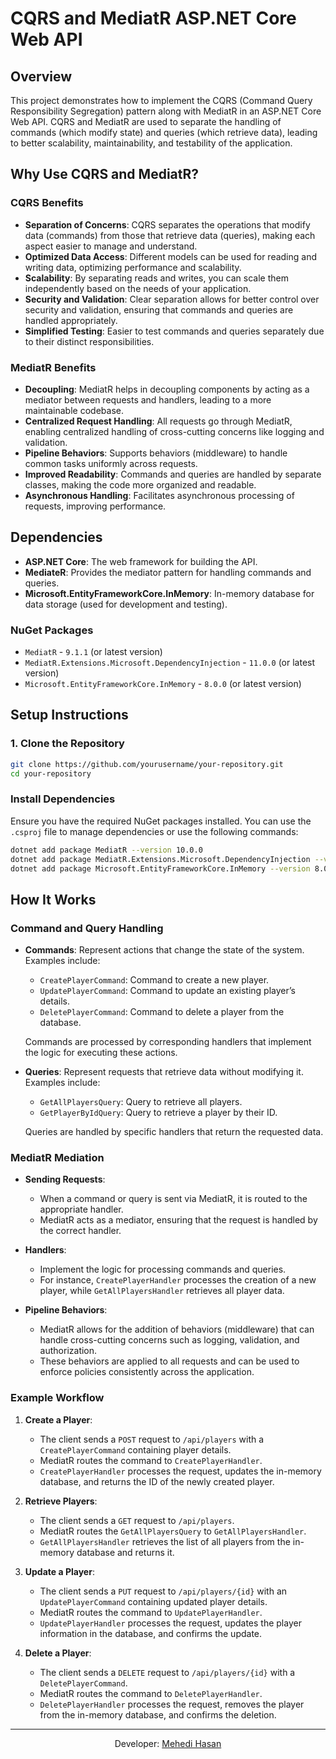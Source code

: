 # CQRS and MediatR ASP.NET Core Web API

## Overview

This project demonstrates how to implement the CQRS (Command Query Responsibility Segregation) pattern along with MediatR in an ASP.NET Core Web API. CQRS and MediatR are used to separate the handling of commands (which modify state) and queries (which retrieve data), leading to better scalability, maintainability, and testability of the application.

## Why Use CQRS and MediatR?

### CQRS Benefits

- **Separation of Concerns**: CQRS separates the operations that modify data (commands) from those that retrieve data (queries), making each aspect easier to manage and understand.
- **Optimized Data Access**: Different models can be used for reading and writing data, optimizing performance and scalability.
- **Scalability**: By separating reads and writes, you can scale them independently based on the needs of your application.
- **Security and Validation**: Clear separation allows for better control over security and validation, ensuring that commands and queries are handled appropriately.
- **Simplified Testing**: Easier to test commands and queries separately due to their distinct responsibilities.

### MediatR Benefits

- **Decoupling**: MediatR helps in decoupling components by acting as a mediator between requests and handlers, leading to a more maintainable codebase.
- **Centralized Request Handling**: All requests go through MediatR, enabling centralized handling of cross-cutting concerns like logging and validation.
- **Pipeline Behaviors**: Supports behaviors (middleware) to handle common tasks uniformly across requests.
- **Improved Readability**: Commands and queries are handled by separate classes, making the code more organized and readable.
- **Asynchronous Handling**: Facilitates asynchronous processing of requests, improving performance.

## Dependencies

- **ASP.NET Core**: The web framework for building the API.
- **MediateR**: Provides the mediator pattern for handling commands and queries.
- **Microsoft.EntityFrameworkCore.InMemory**: In-memory database for data storage (used for development and testing).

### NuGet Packages

- `MediatR` - `9.1.1` (or latest version)
- `MediatR.Extensions.Microsoft.DependencyInjection` - `11.0.0` (or latest version)
- `Microsoft.EntityFrameworkCore.InMemory` - `8.0.0` (or latest version)

## Setup Instructions

### 1. Clone the Repository

```sh
git clone https://github.com/yourusername/your-repository.git
cd your-repository
```

### Install Dependencies

Ensure you have the required NuGet packages installed. You can use the `.csproj` file to manage dependencies or use the following commands:

```sh
dotnet add package MediatR --version 10.0.0
dotnet add package MediatR.Extensions.Microsoft.DependencyInjection --version 10.0.0
dotnet add package Microsoft.EntityFrameworkCore.InMemory --version 8.0.0
```

## How It Works

### Command and Query Handling

- **Commands**: Represent actions that change the state of the system. Examples include:
  - `CreatePlayerCommand`: Command to create a new player.
  - `UpdatePlayerCommand`: Command to update an existing player’s details.
  - `DeletePlayerCommand`: Command to delete a player from the database.
  
  Commands are processed by corresponding handlers that implement the logic for executing these actions.

- **Queries**: Represent requests that retrieve data without modifying it. Examples include:
  - `GetAllPlayersQuery`: Query to retrieve all players.
  - `GetPlayerByIdQuery`: Query to retrieve a player by their ID.
  
  Queries are handled by specific handlers that return the requested data.

### MediatR Mediation

- **Sending Requests**: 
  - When a command or query is sent via MediatR, it is routed to the appropriate handler. 
  - MediatR acts as a mediator, ensuring that the request is handled by the correct handler.

- **Handlers**:
  - Implement the logic for processing commands and queries.
  - For instance, `CreatePlayerHandler` processes the creation of a new player, while `GetAllPlayersHandler` retrieves all player data.

- **Pipeline Behaviors**:
  - MediatR allows for the addition of behaviors (middleware) that can handle cross-cutting concerns such as logging, validation, and authorization.
  - These behaviors are applied to all requests and can be used to enforce policies consistently across the application.

### Example Workflow

1. **Create a Player**:
   - The client sends a `POST` request to `/api/players` with a `CreatePlayerCommand` containing player details.
   - MediatR routes the command to `CreatePlayerHandler`.
   - `CreatePlayerHandler` processes the request, updates the in-memory database, and returns the ID of the newly created player.

2. **Retrieve Players**:
   - The client sends a `GET` request to `/api/players`.
   - MediatR routes the `GetAllPlayersQuery` to `GetAllPlayersHandler`.
   - `GetAllPlayersHandler` retrieves the list of all players from the in-memory database and returns it.

3. **Update a Player**:
   - The client sends a `PUT` request to `/api/players/{id}` with an `UpdatePlayerCommand` containing updated player details.
   - MediatR routes the command to `UpdatePlayerHandler`.
   - `UpdatePlayerHandler` processes the request, updates the player information in the database, and confirms the update.

4. **Delete a Player**:
   - The client sends a `DELETE` request to `/api/players/{id}` with a `DeletePlayerCommand`.
   - MediatR routes the command to `DeletePlayerHandler`.
   - `DeletePlayerHandler` processes the request, removes the player from the in-memory database, and confirms the deletion.



<hr>

<p align="center">
  Developer: <a href="mailto:mehedihasan9339@gmail.com">Mehedi Hasan</a>
</p>
